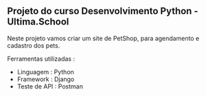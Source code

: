 ## Projeto do curso Desenvolvimento Python - Ultima.School

Neste projeto vamos criar um site de PetShop, para agendamento e cadastro dos pets. 

Ferramentas utilizadas : 

- Linguagem : Python 
- Framework : Django
- Teste de API : Postman 
